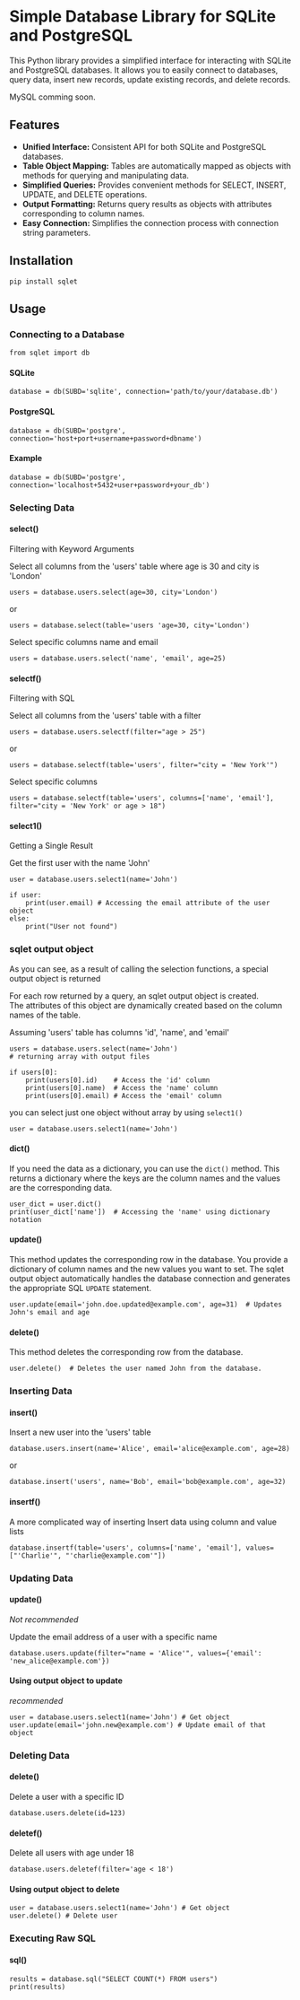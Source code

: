 # Simple Database Library for SQLite and PostgreSQL

This Python library provides a simplified interface for interacting with SQLite and PostgreSQL databases. It allows you to easily connect to databases, query data, insert new records, update existing records, and delete records.

MySQL comming soon.

## Features

*   **Unified Interface:**  Consistent API for both SQLite and PostgreSQL databases.
*   **Table Object Mapping:**  Tables are automatically mapped as objects with methods for querying and manipulating data.
*   **Simplified Queries:**  Provides convenient methods for SELECT, INSERT, UPDATE, and DELETE operations.
*   **Output Formatting:**  Returns query results as objects with attributes corresponding to column names.
*   **Easy Connection:** Simplifies the connection process with connection string parameters.

## Installation

```
pip install sqlet
```
## Usage
### Connecting to a Database

```
from sqlet import db
```

#### SQLite
```
database = db(SUBD='sqlite', connection='path/to/your/database.db')
```

#### PostgreSQL
```
database = db(SUBD='postgre', connection='host+port+username+password+dbname')
```
#### Example
``` 
database = db(SUBD='postgre', connection='localhost+5432+user+password+your_db')
```


### Selecting Data

#### select() 

Filtering with Keyword Arguments

Select all columns from the 'users' table where age is 30 and city is 'London'
```
users = database.users.select(age=30, city='London')
```
or
```
users = database.select(table='users 'age=30, city='London')
```
Select specific columns name and email
```
users = database.users.select('name', 'email', age=25)
```
#### selectf()
Filtering with SQL

Select all columns from the 'users' table with a filter
```
users = database.users.selectf(filter="age > 25")
```
or
```
users = database.selectf(table='users', filter="city = 'New York'")
```
Select specific columns
```
users = database.selectf(table='users', columns=['name', 'email'], filter="city = 'New York' or age > 18")
```
#### select1() 
Getting a Single Result

Get the first user with the name 'John'
```
user = database.users.select1(name='John')
```
```
if user:
    print(user.email) # Accessing the email attribute of the user object
else:
    print("User not found")
```

### sqlet output object
As you can see, as a result of calling the selection functions, a special output object is returned

For each row returned by a query, an sqlet output object is created.  
The attributes of this object are dynamically created based on the column names of the table.

Assuming 'users' table has columns 'id', 'name', and 'email'
```
users = database.users.select(name='John') 
# returning array with output files
```
```
if users[0]:
    print(users[0].id)    # Access the 'id' column
    print(users[0].name)  # Access the 'name' column
    print(users[0].email) # Access the 'email' column
```

you can select just one object without array by using `select1()`
```
user = database.users.select1(name='John')
```


#### dict()
If you need the data as a dictionary, you can use the `dict()` method. This returns a dictionary where the keys are the column names and the values are the corresponding data.

```
user_dict = user.dict()
print(user_dict['name'])  # Accessing the 'name' using dictionary notation
```

#### update()
This method updates the corresponding row in the database. You provide a dictionary of column names and the new values you want to set.  The sqlet output object automatically handles the database connection and generates the appropriate SQL `UPDATE` statement.

```
user.update(email='john.doe.updated@example.com', age=31)  # Updates John's email and age
```

#### delete()
This method deletes the corresponding row from the database.

```
user.delete()  # Deletes the user named John from the database.
```


### Inserting Data
#### insert()

Insert a new user into the 'users' table
```
database.users.insert(name='Alice', email='alice@example.com', age=28)
```
or
```
database.insert('users', name='Bob', email='bob@example.com', age=32)
```
#### insertf()
A more complicated way of inserting
Insert data using column and value lists
```
database.insertf(table='users', columns=['name', 'email'], values=["'Charlie'", "'charlie@example.com'"])
```
### Updating Data
#### update()
_Not recommended_

Update the email address of a user with a specific name
```
database.users.update(filter="name = 'Alice'", values={'email': 'new_alice@example.com'})
```

#### Using output object to update
_recommended_
```
user = database.users.select1(name='John') # Get object
user.update(email='john.new@example.com') # Update email of that object
```

### Deleting Data

#### delete()

Delete a user with a specific ID
```
database.users.delete(id=123)
```
#### deletef()
Delete all users with age under 18
```
database.users.deletef(filter='age < 18')
```

#### Using output object to delete
```
user = database.users.select1(name='John') # Get object
user.delete() # Delete user
```

### Executing Raw SQL
#### sql()
```
results = database.sql("SELECT COUNT(*) FROM users")
print(results)
```
